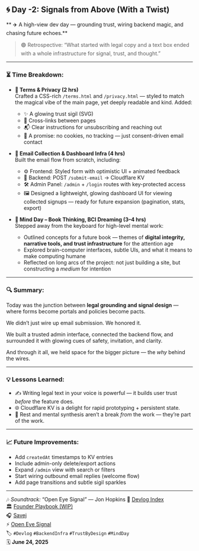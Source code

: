 ## 🌀  Day -2: Signals from Above (With a Twist)  
** ✈️ A high-view dev day — grounding trust, wiring backend magic, and chasing future echoes.**

> 🟣 Retrospective: “What started with legal copy and a text box ended with a whole infrastructure for signal, trust, and thought.”

---

### ⏳ Time Breakdown:
- **🧾 Terms & Privacy (2 hrs)**  
  Crafted a CSS-rich `/terms.html` and `/privacy.html` — styled to match the magical vibe of the main page, yet deeply readable and kind. Added:
  - ✨ A glowing trust sigil (SVG)
  - 🔗 Cross-links between pages
  - 📬 Clear instructions for unsubscribing and reaching out
  - 🍪 A promise: no cookies, no tracking — just consent-driven email contact

- **📮 Email Collection & Dashboard Infra (4 hrs)**  
  Built the email flow from scratch, including:
  - ⚙️ Frontend: Styled form with optimistic UI + animated feedback
  - 🔐 Backend: POST `/submit-email` → Cloudflare KV
  - 🛠️ Admin Panel: `/admin` + `/login` routes with key-protected access
  - 🖼️ Designed a lightweight, glowing dashboard UI for viewing collected signups — ready for future expansion (pagination, stats, export)

- **🧠 Mind Day – Book Thinking, BCI Dreaming (3–4 hrs)**  
  Stepped away from the keyboard for high-level mental work:
  - Outlined concepts for a future book — themes of **digital integrity, narrative tools, and trust infrastructure** for the attention age
  - Explored brain-computer interfaces, subtle UIs, and what it means to make computing humane
  - Reflected on long arcs of the project: not just building a site, but constructing a *medium* for intention

---

### 🔍 Summary:

Today was the junction between **legal grounding and signal design** — where forms become portals and policies become pacts.

We didn’t just wire up email submission. We honored it.

We built a trusted admin interface, connected the backend flow, and surrounded it with glowing cues of safety, invitation, and clarity.

And through it all, we held space for the bigger picture — the *why* behind the wires.

---

### 💡 Lessons Learned:

- ✍️ Writing legal text in your voice is powerful — it builds user trust *before* the feature does.
- 🌐 Cloudflare KV is a delight for rapid prototyping + persistent state.
- 🧠 Rest and mental synthesis aren’t a break *from* the work — they’re part of the work.

---

### 📈 Future Improvements:
- Add `createdAt` timestamps to KV entries
- Include admin-only delete/export actions
- Expand `/admin` view with search or filters
- Start wiring outbound email replies (welcome flow)
- Add page transitions and subtle sigil sparkles

---


🎶 *Soundtrack:* “Open Eye Signal” — Jon Hopkins
🧾 [Devlog Index](https://github.com/fahrnbach/one/discussions/4)  
🏛️ [Founder Playbook (WIP)](https://github.com/fahrnbach/one/tree/main/docs/founder)  
🎧 [Savej](https://www.youtube.com/watch?v=Y0QWp5UW7z4&list=RDRRcytrKKZa8&index=5)  
⚡️ [Open Eye Signal](https://www.youtube.com/watch?v=2rqH8gT3R4A&t=1s)  
🏷️ `#Devlog` `#BackendInfra` `#TrustByDesign` `#MindDay`  
🗓️ **June 24, 2025**